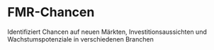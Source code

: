 # FMR-Chancen
Identifiziert Chancen auf neuen Märkten, Investitionsaussichten und Wachstumspotenziale in verschiedenen Branchen
